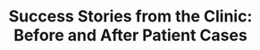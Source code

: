 ---
title: 'Success Stories from the Clinic: Before and After Patient Cases'
popular_blog_topics:
  popular: true
  popular_title: Success Stories
  popular_image: /assets/images/conditions/DSC07519.jpg
  popular_order: '8'
post:
search_engine_optimization:
  page_title:
  page_description:
---